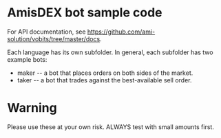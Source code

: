 # AmisDEX bot sample code

For API documentation, see https://github.com/ami-solution/vobits/tree/master/docs.

Each language has its own subfolder. In general, each subfolder has two example bots:

* maker -- a bot that places orders on both sides of the market.
* taker -- a bot that trades against the best-available sell order.

# Warning

Please use these at your own risk. ALWAYS test with small amounts first.
